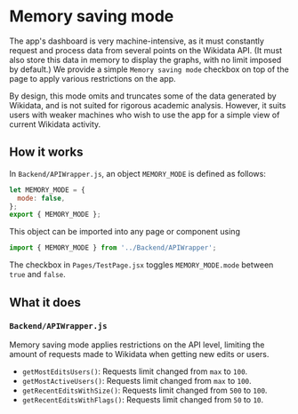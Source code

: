 # Memory saving mode

The app's dashboard is very machine-intensive, as it must constantly request and process data from several points on the Wikidata API. (It must also store this data in memory to display the graphs, with no limit imposed by default.) We provide a simple `Memory saving mode` checkbox on top of the page to apply various restrictions on the app.

By design, this mode omits and truncates some of the data generated by Wikidata, and is not suited for rigorous academic analysis. However, it suits users with weaker machines who wish to use the app for a simple view of current Wikidata activity.

## How it works

In `Backend/APIWrapper.js`, an object `MEMORY_MODE` is defined as follows:
```js
let MEMORY_MODE = {
  mode: false,
};
export { MEMORY_MODE };
```
This object can be imported into any page or component using
```js
import { MEMORY_MODE } from '../Backend/APIWrapper';
```
The checkbox in `Pages/TestPage.jsx` toggles `MEMORY_MODE.mode` between `true` and `false`.

## What it does

### `Backend/APIWrapper.js`

Memory saving mode applies restrictions on the API level, limiting the amount of requests made to Wikidata when getting new edits or users.

* `getMostEditsUsers()`: Requests limit changed from `max` to `100`.
* `getMostActiveUsers()`: Requests limit changed from `max` to `100`.
* `getRecentEditsWithSize()`: Requests limit changed from `500` to `100`.
* `getRecentEditsWithFlags()`: Requests limit changed from `50` to `10`.

